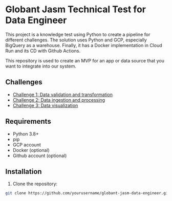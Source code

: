 # Globant Jasm Technical Test for Data Engineer

This project is a knowledge test using Python to create a pipeline for different challenges. The solution uses Python and GCP, especially BigQuery as a warehouse. Finally, it has a Docker implementation in Cloud Run and its CD with Github Actions.

This repository is used to create an MVP for an app or data source that you want to integrate into our system.

## Challenges

- [Challenge 1: Data validation and transformation](challenge_1/)
- [Challenge 2: Data ingestion and processing](challenge_2/)
- [Challenge 3: Data visualization](challenge_3/)

## Requirements

- Python 3.8+
- pip
- GCP account
- Docker (optional)
- Github account (optional)

## Installation

1. Clone the repository:

```bash
git clone https://github.com/yourusername/globant-jasm-data-engineer.git

